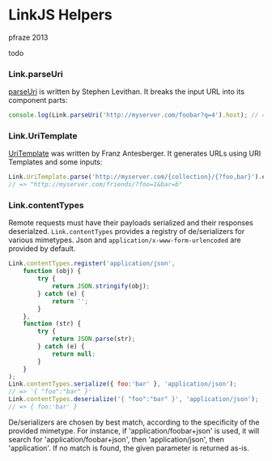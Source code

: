 LinkJS Helpers
==============

pfraze 2013

todo

### Link.parseUri

<a target="_top" href="http://stevenlevithan.com/demo/parseuri/js/">parseUri</a> is written by Stephen Levithan. It breaks the input URL into its component parts:

```javascript
console.log(Link.parseUri('http://myserver.com/foobar?q=4').host); // => 'myserver.com'
```

### Link.UriTemplate

<a target="_top" href="https://github.com/fxa/uritemplate-js">UriTemplate</a> was written by Franz Antesberger. It generates URLs using URI Templates and some inputs:

```javascript
Link.UriTemplate.parse('http://myserver.com/{collection}/{?foo,bar}').expand({ collection:'friends', foo:1, bar:'b' });
// => "http://myserver.com/friends/?foo=1&bar=b"

```

### Link.contentTypes

Remote requests must have their payloads serialized and their responses deserialzed. `Link.contentTypes` provides a registry of de/serializers for various mimetypes. Json and `application/x-www-form-urlencoded` are provided by default.

```javascript
Link.contentTypes.register('application/json',
	function (obj) {
		try {
			return JSON.stringify(obj);
		} catch (e) {
			return '';
		}
	},
	function (str) {
		try {
			return JSON.parse(str);
		} catch (e) {
			return null;
		}
	}
);
Link.contentTypes.serialize({ foo:'bar' }, 'application/json');
// => '{ "foo":"bar" }'
Link.contentTypes.deserialize('{ "foo":"bar" }', 'application/json');
// => { foo:'bar' }
```

De/serializers are chosen by best match, according to the specificity of the provided mimetype. For instance, if 'application/foobar+json' is used, it will search for 'application/foobar+json', then 'application/json', then 'application'. If no match is found, the given parameter is returned as-is.